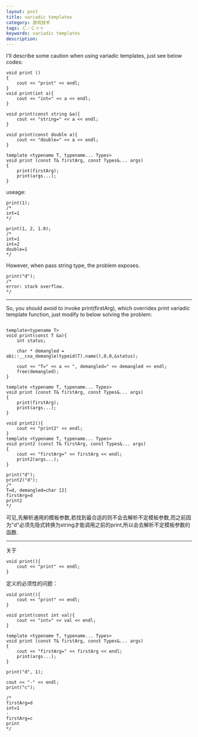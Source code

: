 ```yaml
---
layout: post
title: variadic templates
category: 游戏技术
tags: Ｃ／Ｃ＋＋
keywords: variadic templates
description: 
---
```


I'll describe some caution when using variadic templates, just see below codes:

```
void print (){
    cout << "print" << endl;}
void print(int a){
    cout << "int=" << a << endl;
}

void print(const string &a){
    cout << "string=" << a << endl;
}

void print(const double a){
    cout << "double=" << a << endl;
}
template <typename T, typename... Types>void print (const T& firstArg, const Types&... args){
    print(firstArg);    print(args...);}
```
useage:

```
print(1);
/*
int=1
*/
     
print(1, 2, 1.0);
/*
int=1
int=2
double=1
*/
```

However, when pass string type, the problem exposes.

```
print("d");
/*
error: stack overflow.
*/

```
*****

So, you should avoid to invoke print(firstArg), which overrides print variadic template function, just modify to below solving the problem:

```

template<typename T>
void print(const T &a){
    int status;
    
    char * demangled = abi::__cxa_demangle(typeid(T).name(),0,0,&status);

    cout << "T=" << a << ", demangled=" << demangled << endl;
    free(demangled);
}
template <typename T, typename... Types>void print (const T& firstArg, const Types&... args){
    print(firstArg);    print(args...);}

void print2(){
    cout << "print2" << endl;
}
template <typename T, typename... Types>void print2 (const T& firstArg, const Types&... args){
    cout << "firstArg=" << firstArg << endl;    print2(args...);}
```


```
print("d");
print2("d");
/*
T=d, demangled=char [2]
firstArg=d
print2
*/
```

可见,先解析通用的模板参数,若找到最合适的则不会去解析不定模板参数,而之前因为"d"必须先隐式转换为string才能调用之前的print,所以会去解析不定模板参数的函数.

*****
关于

```
void print(){
    cout << "print" << endl;
}
```
定义的必须性的问题：

```
void print(){
    cout << "print" << endl;
}

void print(const int val){
    cout << "int=" << val << endl;
}
template <typename T, typename... Types>void print (const T& firstArg, const Types&... args){
    cout << "firstArg=" << firstArg << endl;    print(args...);}
```

```
print("d", 1);

cout << "-" << endl;
print("c");
    
/*
firstArg=d
int=1
-
firstArg=c
print
*/
    
```